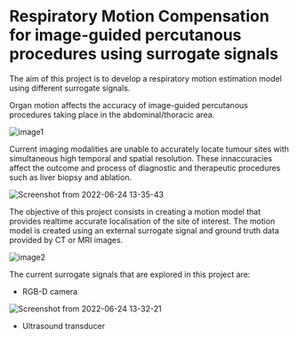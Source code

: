 # Respiratory Motion Compensation for image-guided percutanous procedures using surrogate signals

The aim of this project is to develop a respiratory motion estimation model using different surrogate signals.

Organ motion affects the accuracy of image-guided percutanous procedures taking place in the abdominal/thoracic area.

![image1](https://user-images.githubusercontent.com/72251458/175567988-a2a5f49f-d652-49e4-9acb-5a2e157531b6.png)


Current imaging modalities are unable to accurately locate tumour sites with simultaneous high temporal and spatial resolution.
These innaccuracies affect the outcome and process of diagnostic and therapeutic procedures such as liver biopsy and ablation.

![Screenshot from 2022-06-24 13-35-43](https://user-images.githubusercontent.com/72251458/175526860-42ba1428-38fb-4f79-8c2a-852bd7063e91.png)


The objective of this project consists in creating a motion model that provides realtime accurate localisation of the site of interest. 
The motion model is created using an external surrogate signal and ground truth data provided by CT or MRI images.

![image2](https://user-images.githubusercontent.com/72251458/175568036-54ba733f-340f-4b20-b41f-97cbb278863e.png)


The current surrogate signals that are explored in this project are:
- RGB-D camera


![Screenshot from 2022-06-24 13-32-21](https://user-images.githubusercontent.com/72251458/175526440-e65db083-79a3-4fca-907e-9702aaaedf61.png)


- Ultrasound transducer


